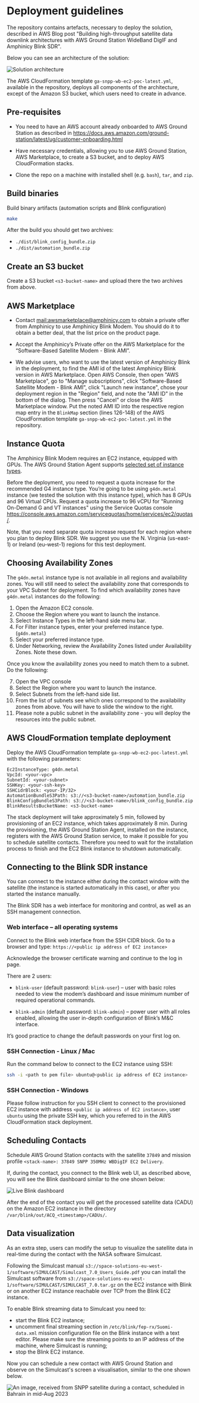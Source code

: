 # Deployment guidelines

The repository contains artefacts, necessary to deploy the solution, described in AWS Blog post "Building high-throughput satellite data downlink architectures with AWS Ground Station WideBand DigIF and Amphinicy Blink SDR".

Below you can see an architecture of the solution:

![Solution architecture](architecture.png "Solution architecture")

The AWS CloudFormation template `ga-snpp-wb-ec2-poc-latest.yml`, available in the repository, deploys all components of the architecture, except of the Amazon S3 bucket, which users need to create in advance.

## Pre-requisites

* You need to have an AWS account already onboarded to AWS Ground Station as described in <https://docs.aws.amazon.com/ground-station/latest/ug/customer-onboarding.html>

* Have necessary credentials, allowing you to use AWS Ground Station, AWS Marketplace, to create a S3 bucket, and to deploy AWS CloudFormation stacks.

* Clone the repo on a machine with installed shell (e.g. `bash`), `tar`, and `zip`.

## Build binaries

Build binary artifacts (automation scripts and Blink configuration)

```bash
make
```

After the build you should get two archives:

* `./dist/blink_config_bundle.zip`
* `./dist/automation_bundle.zip`

## Create an S3 bucket

Create a S3 bucket `<s3-bucket-name>` and upload there the two archives from above.

## AWS Marketplace

* Contact <mail:awsmarketplace@amphinicy.com> to obtain a private offer from Amphinicy to use Amphinicy Blink Modem. You should do it to obtain a better deal, that the list price on the product page.

* Accept the Amphinicy’s Private offer on the AWS Marketplace for the “Software-Based Satellite Modem - Blink AMI”.

* We advise users, who want to use the latest version of Amphinicy Blink in the deployment, to find the AMI id of the latest Amphinicy Blink version in AWS Marketplace. Open AWS Console, then open "AWS Marketplace", go to "Manage subscriptions", click "Software-Based Satellite Modem - Blink AMI", click "Launch new instance", chose your deployment region in the "Region" field, and note the "AMI ID" in the bottom of the dialog. Then press "Cancel" or close the AWS Marketplace window. Put the noted AMI ID into the respective region map entry in the `BlinkMap` section (lines 126-148) of the AWS CloudFormation template `ga-snpp-wb-ec2-poc-latest.yml` in the repository.

## Instance Quota

The Amphinicy Blink Modem requires an EC2 instance, equipped with GPUs. The AWS Ground Station Agent supports [selected set of instance types](https://docs.aws.amazon.com/ground-station/latest/ug/agent-requirements.html).

Before the deployment, you need to request a quota increase for the recommended G4 instance type. You’re going to be using `g4dn.metal` instance (we tested the solution with this instance type), which has 8 GPUs and 96 Virtual CPUs. Request a quota increase to 96 vCPU for "Running On-Demand G and VT instances" using the Service Quotas console <https://console.aws.amazon.com/servicequotas/home/services/ec2/quotas/>.

Note, that you need separate quota increase request for each region where you plan to deploy Blink SDR. We suggest you use the N. Virginia (us-east-1) or Ireland (eu-west-1) regions for this test deployment.

## Choosing Availability Zones

The `g4dn.metal` instance type is not available in all regions and availability zones. You will still need to select the availability zone that corresponds to your VPC Subnet for deployment. To find which availability zones have `g4dn.metal` instances do the following:

1. Open the Amazon EC2 console.
2. Choose the Region where you want to launch the instance.
3. Select Instance Types in the left-hand side menu bar.
4. For Filter instance types, enter your preferred instance type. (`g4dn.metal`)
5. Select your preferred instance type.
6. Under Networking, review the Availability Zones listed under Availability Zones. Note these down.

Once you know the availability zones you need to match them to a subnet. Do the following:

7. Open the VPC console
8. Select the Region where you want to launch the instance.
9. Select Subnets from the left-hand side list.
10.	From the list of subnets see which ones correspond to the availability zones from above. You will have to slide the window to the right.
11. Please note a public subnet in the availability zone - you will deploy the resources into the public subnet.

## AWS CloudFormation template deployment

Deploy the AWS CloudFormation template `ga-snpp-wb-ec2-poc-latest.yml` with the following parameters:

```text
Ec2InstanceType: g4dn.metal
VpcId: <your-vpc>
SubnetId: <your-subnet>
SSHKey: <your-ssh-key>
SSHCidrBlock: <your-IP/32>
AutomationBundleS3Path: s3://<s3-bucket-name>/automation_bundle.zip
BlinkConfigBundleS3Path: s3://<s3-bucket-name>/blink_config_bundle.zip
BlinkResultsBucketName: <s3-bucket-name>
```

The stack deployment will take approximately 5 min, followed by provisioning of an EC2 instance, which takes approximately 8 min. During the provisioning, the AWS Ground Station Agent, installed on the instance, registers with the AWS Ground Station service, to make it possible for you to schedule satellite contacts. Therefore you need to wait for the installation process to finish and the EC2 Blink instance to shutdown automatically.

## Connecting to the Blink SDR instance

You can connect to the instance either during the contact window with the satellite (the instance is started automatically in this case), or after you started the instance manually.

The Blink SDR has a web interface for monitoring and control, as well as an SSH management connection.

### Web interface – all operating systems

Connect to the Blink web interface from the SSH CIDR block. Go to a browser and type: `https://<public ip address of EC2 instance>`

Acknowledge the browser certificate warning and continue to the log in page.

There are 2 users:

* `blink-user` (default password: `blink-user`) – user with basic roles needed to view the modem’s dashboard and issue minimum number of required operational commands.

* `blink-admin` (default password: `blink-admin`) – power user with all roles enabled, allowing the user in-depth configuration of Blink’s M&C interface.

It’s good practice to change the default passwords on your first log on.

### SSH Connection - Linux / Mac

Run the command below to connect to the EC2 instance using SSH:

```bash
ssh -i <path to pem file> ubuntu@<public ip address of EC2 instance>
```

### SSH Connection - Windows

Please follow instruction for you SSH client to connect to the provisioned EC2 instance with address `<public ip address of EC2 instance>`, user `ubuntu` using the private SSH key, which you referred to in the AWS CloudFormation stack deployment.

## Scheduling Contacts

Schedule AWS Ground Station contacts with the satellite `37849` and mission profile `<stack-name>: 37849 SNPP 350MHz WBDigIF EC2 Delivery`.

If, during the contact, you connect to the Blink web UI, as described above, you will see the Blink dashboard similar to the one shown below:

![Live Blink dashboard](blink.png "Live Blink dashboard")

After the end of the contact you will get the processed satellite data (CADU) on the Amazon EC2 instance in the directory `/var/blink/out/ACQ_<timestamp>/CADUs/`.

## Data visualization

As an extra step, users can modify the setup to visualize the satellite data in real-time during the contact with the NASA software Simulcast.

Following the Simulcast manual `s3://space-solutions-eu-west-1/software/SIMULCAST/Simulcast_7.0_Users_Guide.pdf` you can install the Simulcast software from `s3://space-solutions-eu-west-1/software/SIMULCAST/SIMULCAST_7.0.tar.gz` on the EC2 instance with Blink or on another EC2 instance reachable over TCP from the Blink EC2 instance.

To enable Blink streaming data to Simulcast you need to:

* start the Blink EC2 instance;
* uncomment final streaming section in `/etc/blink/fep-rx/Suomi-data.xml` mission configuration file on the Blink instance with a text editor. Please make sure the streaming points to an IP address of the machine, where Simulcast is running;
* stop the Blink EC2 instance.

Now you can schedule a new contact with AWS Ground Station and observe on the Simulcast's screen a visualisation, similar to the one shown below.

![An image, received from SNPP satellite during a contact, scheduled in Bahrain in mid-Aug 2023](result.jpeg "An image, received from SNPP satellite during a contact, scheduled in Bahrain in mid-Aug 2023")
